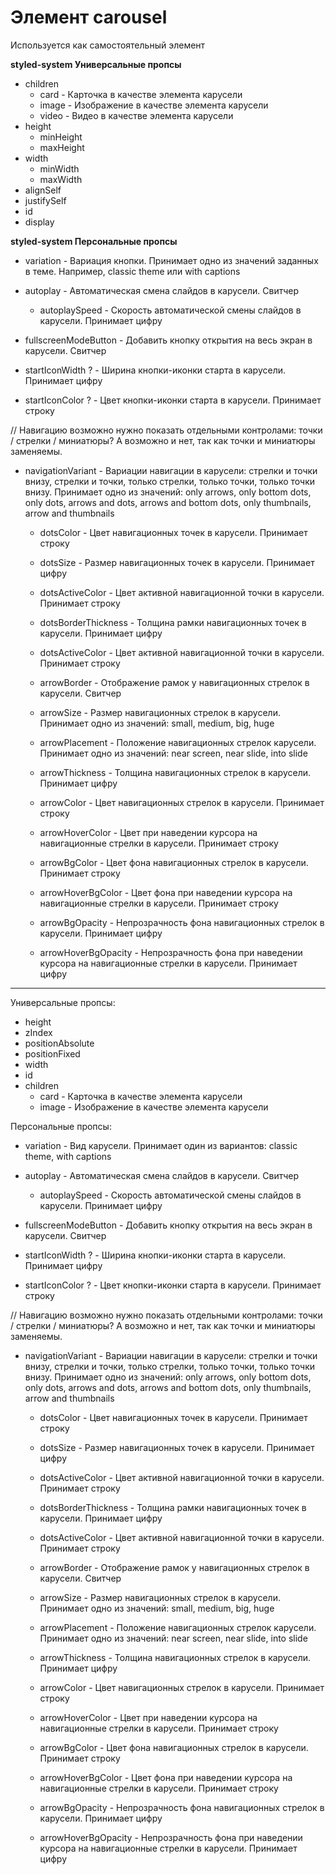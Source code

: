 # Элемент carousel
Используется как самостоятельный элемент

**styled-system Универсальные пропсы**
- children  
    - card - Карточка в качестве элемента карусели
    - image - Изображение в качестве элемента карусели
    - video - Видео в качестве элемента карусели
- height
   - minHeight
   - maxHeight
- width
   - minWidth
   - maxWidth
- alignSelf
- justifySelf
- id
- display



**styled-system Персональные пропсы**
- variation - Вариация кнопки. Принимает одно из значений заданных в теме. Например, classic theme или with captions

- autoplay - Автоматическая смена слайдов в карусели. Свитчер

    - autoplaySpeed - Скорость автоматической смены слайдов в карусели. Принимает цифру

- fullscreenModeButton - Добавить кнопку открытия на весь экран в карусели. Свитчер

- startIconWidth ? - Ширина кнопки-иконки старта в карусели. Принимает цифру

- startIconColor ? - Цвет кнопки-иконки старта в карусели. Принимает строку

// Навигацию возможно нужно показать отдельными контролами: точки / стрелки / миниатюры? А возможно и нет, так как точки и миниатюры заменяемы.

- navigationVariant - Вариации навигации в карусели: стрелки и точки внизу, стрелки и точки, только стрелки, только точки, только точки внизу. Принимает одно из значений: only arrows, only bottom dots, only dots, arrows and dots, arrows and bottom dots, only thumbnails,  arrow and thumbnails

    - dotsColor - Цвет навигационных точек в карусели. Принимает строку

    - dotsSize - Размер навигационных точек в карусели. Принимает цифру

    - dotsActiveColor - Цвет активной навигационной точки в карусели. Принимает строку

    - dotsBorderThickness - Толщина рамки навигационных точек в карусели. Принимает цифру

    - dotsActiveColor - Цвет активной навигационной точки в карусели. Принимает строку

    - arrowBorder - Отображение рамок у навигационных стрелок в карусели. Свитчер

    - arrowSize - Размер навигационных стрелок в карусели. Принимает одно из значений: small, medium, big, huge

    - arrowPlacement - Положение навигационных стрелок карусели. Принимает одно из значений: near screen, near slide, into slide

    - arrowThickness - Толщина навигационных стрелок в карусели. Принимает цифру

    - arrowColor - Цвет навигационных стрелок в карусели. Принимает строку

    - arrowHoverColor - Цвет при наведении курсора на навигационные стрелки в карусели. Принимает строку

    - arrowBgColor - Цвет фона навигационных стрелок в карусели. Принимает строку

    - arrowHoverBgColor - Цвет фона при наведении курсора на навигационные стрелки в карусели. Принимает строку

    - arrowBgOpacity - Непрозрачность фона навигационных стрелок в карусели. Принимает цифру

    - arrowHoverBgOpacity - Непрозрачность фона при наведении курсора на навигационные стрелки в карусели. Принимает цифру





-----

Универсальные пропсы:
- height
- zIndex
- positionAbsolute
- positionFixed
- width
- id
- children  
    - card - Карточка в качестве элемента карусели
    - image - Изображение в качестве элемента карусели

Персональные пропсы:
- variation - Вид карусели. Принимает один из вариантов: classic theme, with captions

- autoplay - Автоматическая смена слайдов в карусели. Свитчер

    - autoplaySpeed - Скорость автоматической смены слайдов в карусели. Принимает цифру

- fullscreenModeButton - Добавить кнопку открытия на весь экран в карусели. Свитчер

- startIconWidth ? - Ширина кнопки-иконки старта в карусели. Принимает цифру

- startIconColor ? - Цвет кнопки-иконки старта в карусели. Принимает строку

// Навигацию возможно нужно показать отдельными контролами: точки / стрелки / миниатюры? А возможно и нет, так как точки и миниатюры заменяемы.

- navigationVariant - Вариации навигации в карусели: стрелки и точки внизу, стрелки и точки, только стрелки, только точки, только точки внизу. Принимает одно из значений: only arrows, only bottom dots, only dots, arrows and dots, arrows and bottom dots, only thumbnails,  arrow and thumbnails

    - dotsColor - Цвет навигационных точек в карусели. Принимает строку

    - dotsSize - Размер навигационных точек в карусели. Принимает цифру

    - dotsActiveColor - Цвет активной навигационной точки в карусели. Принимает строку

    - dotsBorderThickness - Толщина рамки навигационных точек в карусели. Принимает цифру

    - dotsActiveColor - Цвет активной навигационной точки в карусели. Принимает строку

    - arrowBorder - Отображение рамок у навигационных стрелок в карусели. Свитчер

    - arrowSize - Размер навигационных стрелок в карусели. Принимает одно из значений: small, medium, big, huge

    - arrowPlacement - Положение навигационных стрелок карусели. Принимает одно из значений: near screen, near slide, into slide

    - arrowThickness - Толщина навигационных стрелок в карусели. Принимает цифру

    - arrowColor - Цвет навигационных стрелок в карусели. Принимает строку

    - arrowHoverColor - Цвет при наведении курсора на навигационные стрелки в карусели. Принимает строку

    - arrowBgColor - Цвет фона навигационных стрелок в карусели. Принимает строку

    - arrowHoverBgColor - Цвет фона при наведении курсора на навигационные стрелки в карусели. Принимает строку

    - arrowBgOpacity - Непрозрачность фона навигационных стрелок в карусели. Принимает цифру

    - arrowHoverBgOpacity - Непрозрачность фона при наведении курсора на навигационные стрелки в карусели. Принимает цифру
